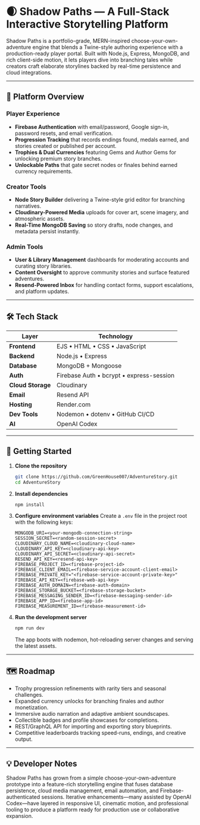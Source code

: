 # 🌒 Shadow Paths — A Full-Stack Interactive Storytelling Platform

Shadow Paths is a portfolio-grade, MERN-inspired choose-your-own-adventure engine that blends a Twine-style authoring experience with a production-ready player portal. Built with Node.js, Express, MongoDB, and rich client-side motion, it lets players dive into branching tales while creators craft elaborate storylines backed by real-time persistence and cloud integrations.

---

## 🧭 Platform Overview

### Player Experience
- **Firebase Authentication** with email/password, Google sign-in, password resets, and email verification.
- **Progression Tracking** that records endings found, medals earned, and stories created or published per account.
- **Trophies & Dual Currencies** featuring Gems and Author Gems for unlocking premium story branches.
- **Unlockable Paths** that gate secret nodes or finales behind earned currency requirements.

### Creator Tools
- **Node Story Builder** delivering a Twine-style grid editor for branching narratives.
- **Cloudinary-Powered Media** uploads for cover art, scene imagery, and atmospheric assets.
- **Real-Time MongoDB Saving** so story drafts, node changes, and metadata persist instantly.

### Admin Tools
- **User & Library Management** dashboards for moderating accounts and curating story libraries.
- **Content Oversight** to approve community stories and surface featured adventures.
- **Resend-Powered Inbox** for handling contact forms, support escalations, and platform updates.

---

## 🛠️ Tech Stack

| Layer          | Technology                                                |
| -------------- | --------------------------------------------------------- |
| **Frontend**   | EJS • HTML • CSS • JavaScript                              |
| **Backend**    | Node.js • Express                                         |
| **Database**   | MongoDB + Mongoose                                        |
| **Auth**       | Firebase Auth • bcrypt • express-session                   |
| **Cloud Storage** | Cloudinary                                             |
| **Email**      | Resend API                                                |
| **Hosting**    | Render.com                                                |
| **Dev Tools**  | Nodemon • dotenv • GitHub CI/CD                           |
| **AI**         | OpenAI Codex                                              |

---

## 🚀 Getting Started

1. **Clone the repository**
   ```bash
   git clone https://github.com/GreenHouse007/AdventureStory.git
   cd AdventureStory
   ```

2. **Install dependencies**
   ```bash
   npm install
   ```

3. **Configure environment variables**
   Create a `.env` file in the project root with the following keys:
   ```env
   MONGODB_URI=<your-mongodb-connection-string>
   SESSION_SECRET=<random-session-secret>
   CLOUDINARY_CLOUD_NAME=<cloudinary-cloud-name>
   CLOUDINARY_API_KEY=<cloudinary-api-key>
   CLOUDINARY_API_SECRET=<cloudinary-api-secret>
   RESEND_API_KEY=<resend-api-key>
   FIREBASE_PROJECT_ID=<firebase-project-id>
   FIREBASE_CLIENT_EMAIL=<firebase-service-account-client-email>
   FIREBASE_PRIVATE_KEY="<firebase-service-account-private-key>"
   FIREBASE_API_KEY=<firebase-web-api-key>
   FIREBASE_AUTH_DOMAIN=<firebase-auth-domain>
   FIREBASE_STORAGE_BUCKET=<firebase-storage-bucket>
   FIREBASE_MESSAGING_SENDER_ID=<firebase-messaging-sender-id>
   FIREBASE_APP_ID=<firebase-app-id>
   FIREBASE_MEASUREMENT_ID=<firebase-measurement-id>
   ```

4. **Run the development server**
   ```bash
   npm run dev
   ```
   The app boots with nodemon, hot-reloading server changes and serving the latest assets.

---

## 🗺️ Roadmap
- Trophy progression refinements with rarity tiers and seasonal challenges.
- Expanded currency unlocks for branching finales and author monetization.
- Immersive audio narration and adaptive ambient soundscapes.
- Collectible badges and profile showcases for completions.
- REST/GraphQL API for importing and exporting story blueprints.
- Competitive leaderboards tracking speed-runs, endings, and creative output.

---

## 💡 Developer Notes

Shadow Paths has grown from a simple choose-your-own-adventure prototype into a feature-rich storytelling engine that fuses database persistence, cloud media management, email automation, and Firebase-authenticated sessions. Iterative enhancements—many assisted by OpenAI Codex—have layered in responsive UI, cinematic motion, and professional tooling to produce a platform ready for production use or collaborative expansion.
